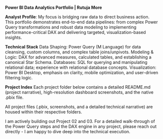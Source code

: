 **Power BI Data Analytics Portfolio | Rutuja More**

**Analyst Profile**: My focus is bridging raw data to direct business action. This portfolio demonstrates end-to-end data pipelines: from complex Power Query transformations and robust data modeling to implementing performance-critical DAX and delivering targeted, visualization-based insights.

**Technical Stack**
Data Shaping: Power Query (M Language) for data cleansing, custom columns, and complex table joins/unpivots.
Modeling & Logic: DAX for advanced measures, calculated tables, and establishing a canonical Star Schema.
Databases: SQL for querying and manipulating relational data; experience with relational database concepts.
Visualization: Power BI Desktop, emphasis on clarity, mobile optimization, and user-driven filtering logic.

**Project Index**
Each project folder below contains a detailed README.md (project narrative), high-resolution dashboard screenshots, and the native .pbix file.

All project files (.pbix, screenshots, and a detailed technical narrative) are housed within their respective folders.

I am actively building out Project 02 and 03. For a detailed walk-through of the Power Query steps and the DAX engine in any project, please reach out directly - I am happy to dive deep into the technical execution.
